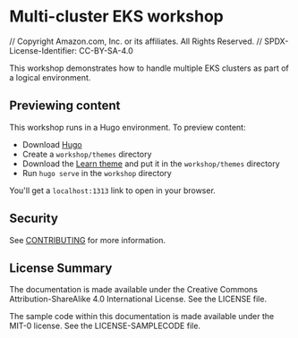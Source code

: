 # Multi-cluster EKS workshop

// Copyright Amazon.com, Inc. or its affiliates. All Rights Reserved. 
// SPDX-License-Identifier: CC-BY-SA-4.0

This workshop demonstrates how to handle multiple EKS clusters as part of a logical environment.

## Previewing content

This workshop runs in a Hugo environment.  To preview content:

* Download [Hugo](https://gohugo.io/)
* Create a `workshop/themes` directory
* Download the [Learn theme](https://learn.netlify.app/en/basics/installation/) and put it in the `workshop/themes` directory
* Run `hugo serve` in the `workshop` directory

You'll get a `localhost:1313` link to open in your browser.

## Security

See [CONTRIBUTING](https://github.com/aws-samples/amazon-eks-multi-cluster-workshop/blob/main/CONTRIBUTING.md#security-issue-notifications) for more information.

## License Summary

The documentation is made available under the Creative Commons Attribution-ShareAlike 4.0 International License. See the LICENSE file.

The sample code within this documentation is made available under the MIT-0 license. See the LICENSE-SAMPLECODE file.
